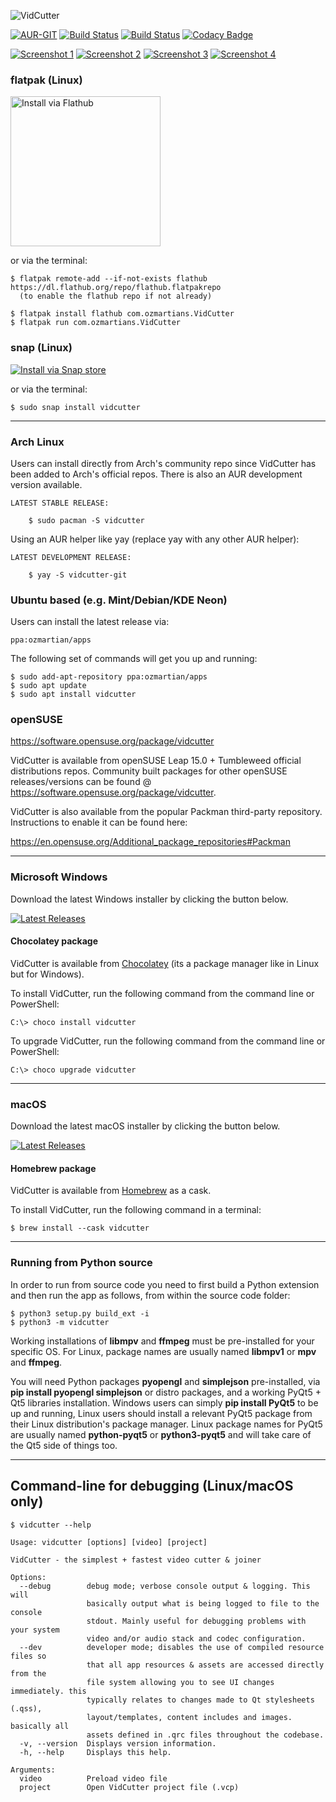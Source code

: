 ![VidCutter](http://vidcutter.ozmartians.com/vidcutter-banner.png)

[![AUR-GIT](https://img.shields.io/aur/version/vidcutter-git.svg)](https://aur.archlinux.org/packages/vidcutter-git)
[![Build Status](https://ci.appveyor.com/api/projects/status/jgasythb2vqsxy7v?svg=true)](https://ci.appveyor.com/project/ozmartian/vidcutter/build/artifacts)
[![Build Status](https://ci.appveyor.com/api/projects/status/sl8iyqp0232sehuf?svg=true)](https://ci.appveyor.com/project/ozmartian/vidcutter-osx/build/artifacts)
[![Codacy Badge](https://api.codacy.com/project/badge/Grade/425a00c7c6af446ba87c6152567d9f7e)](https://www.codacy.com/app/ozmartian/vidcutter)

[![Screenshot 1](https://cdn.rawgit.com/ozmartian/vidcutter/gh-pages/images/vidcutter-01-thumb.png)](https://cdn.rawgit.com/ozmartian/vidcutter/gh-pages/images/vidcutter-01.png) 
[![Screenshot 2](https://cdn.rawgit.com/ozmartian/vidcutter/gh-pages/images/vidcutter-02-thumb.png)](https://cdn.rawgit.com/ozmartian/vidcutter/gh-pages/images/vidcutter-02.png) 
[![Screenshot 3](https://cdn.rawgit.com/ozmartian/vidcutter/gh-pages/images/vidcutter-03-thumb.png)](https://cdn.rawgit.com/ozmartian/vidcutter/gh-pages/images/vidcutter-03.png) 
[![Screenshot 4](https://cdn.rawgit.com/ozmartian/vidcutter/gh-pages/images/vidcutter-04-thumb.png)](https://cdn.rawgit.com/ozmartian/vidcutter/gh-pages/images/vidcutter-04.png)

### flatpak (Linux)

<a href='https://flathub.org/apps/details/com.ozmartians.VidCutter'><img width='240' alt='Install via Flathub' src='https://flathub.org/assets/badges/flathub-badge-en.png'/></a>

or via the terminal:

```
$ flatpak remote-add --if-not-exists flathub https://dl.flathub.org/repo/flathub.flatpakrepo
  (to enable the flathub repo if not already)
  
$ flatpak install flathub com.ozmartians.VidCutter
$ flatpak run com.ozmartians.VidCutter
```

### snap (Linux)

<a href='https://snapcraft.io/vidcutter'><img alt='Install via Snap store' src='https://snapcraft.io/static/images/badges/en/snap-store-black.svg'/></a>

or via the terminal:

```
$ sudo snap install vidcutter
```

***

### Arch Linux

Users can install directly from Arch's community repo since VidCutter has been added to Arch's official repos. There is also an AUR development version available.
   
    LATEST STABLE RELEASE:

        $ sudo pacman -S vidcutter

Using an AUR helper like yay (replace yay with any other AUR helper):

    LATEST DEVELOPMENT RELEASE:
    
        $ yay -S vidcutter-git

### Ubuntu based (e.g. Mint/Debian/KDE Neon)

Users can install the latest release via:

    ppa:ozmartian/apps

The following set of commands will get you up and running:

    $ sudo add-apt-repository ppa:ozmartian/apps
    $ sudo apt update
    $ sudo apt install vidcutter

### openSUSE

https://software.opensuse.org/package/vidcutter

VidCutter is available from openSUSE Leap 15.0 + Tumbleweed official distributions repos. Community built packages for other openSUSE releases/versions can be found @ https://software.opensuse.org/package/vidcutter. 

VidCutter is also available from the popular Packman third-party repository. Instructions to enable it can be found here:

   https://en.opensuse.org/Additional_package_repositories#Packman

***

### Microsoft Windows

Download the latest Windows installer by clicking the button below.

[![Latest Releases](http://tvlinker.ozmartians.com/images/button-latest-release.png)](https://github.com/ozmartian/vidcutter/releases/latest)

#### Chocolatey package

VidCutter is available from [Chocolatey](https://chocolatey.org) (its a package manager like in Linux but
for Windows).

  To install VidCutter, run the following command from the command line or PowerShell:
  ```
  C:\> choco install vidcutter
  ```
  To upgrade VidCutter, run the following command from the command line or PowerShell:
  ```
  C:\> choco upgrade vidcutter
  ```

***

### macOS

Download the latest macOS installer by clicking the button below.

[![Latest Releases](http://tvlinker.ozmartians.com/images/button-latest-release.png)](https://github.com/ozmartian/vidcutter/releases/latest)

#### Homebrew package

VidCutter is available from [Homebrew](https://brew.sh) as a cask.

  To install VidCutter, run the following command in a terminal:
  ```
  $ brew install --cask vidcutter
  ```

***

### Running from Python source

In order to run from source code you need to first build a Python extension and then run the app as follows, from within the source code folder:

```
$ python3 setup.py build_ext -i
$ python3 -m vidcutter
```

Working installations of **libmpv** and **ffmpeg** must be pre-installed for your specific OS. For Linux, package names are usually named **libmpv1** or **mpv** and **ffmpeg**.

You will need Python packages **pyopengl** and **simplejson** pre-installed, via **pip install pyopengl simplejson** or distro packages, and a working PyQt5 + Qt5 libraries installation. Windows users can simply **pip install PyQt5** to be up and running, Linux users should install a relevant PyQt5 package from their Linux distribution's package manager. Linux package names for PyQt5 are usually named **python-pyqt5** or **python3-pyqt5** and will take care of the Qt5 side of things too.

***

## Command-line for debugging (Linux/macOS only)

```
$ vidcutter --help

Usage: vidcutter [options] [video] [project]

VidCutter - the simplest + fastest video cutter & joiner

Options:
  --debug        debug mode; verbose console output & logging. This will
                 basically output what is being logged to file to the console
                 stdout. Mainly useful for debugging problems with your system
                 video and/or audio stack and codec configuration.
  --dev          developer mode; disables the use of compiled resource files so
                 that all app resources & assets are accessed directly from the
                 file system allowing you to see UI changes immediately. this
                 typically relates to changes made to Qt stylesheets (.qss),
                 layout/templates, content includes and images. basically all
                 assets defined in .qrc files throughout the codebase.
  -v, --version  Displays version information.
  -h, --help     Displays this help.

Arguments:
  video          Preload video file
  project        Open VidCutter project file (.vcp)
```
